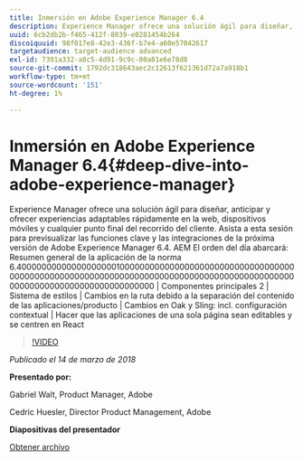 ```yaml
---
title: Inmersión en Adobe Experience Manager 6.4
description: Experience Manager ofrece una solución ágil para diseñar, anticipar y ofrecer experiencias adaptables rápidamente en la web, dispositivos móviles y cualquier punto final del recorrido del cliente. Asista a esta sesión para previsualizar las funciones clave y las integraciones de la próxima versión de Adobe Experience Manager 6.4.
uuid: 6cb2db2b-f465-412f-8039-e0281454b264
discoiquuid: 98f017e8-42e3-436f-b7e4-a60e57042617
targetaudience: target-audience advanced
exl-id: 7391a332-a8c5-4d91-9c9c-80a81e6e78d8
source-git-commit: 1792dc318643aec2c12613f621361d72a7a918b1
workflow-type: tm+mt
source-wordcount: '151'
ht-degree: 1%

---
```


# Inmersión en Adobe Experience Manager 6.4{#deep-dive-into-adobe-experience-manager}

Experience Manager ofrece una solución ágil para diseñar, anticipar y ofrecer experiencias adaptables rápidamente en la web, dispositivos móviles y cualquier punto final del recorrido del cliente. Asista a esta sesión para previsualizar las funciones clave y las integraciones de la próxima versión de Adobe Experience Manager 6.4. AEM El orden del día abarcará: Resumen general de la aplicación de la norma 6.4000000000000000000010000000000000000000000000000000000000000000000000000000000000000000000000000000000000000000000000000000000000000000000000 | Componentes principales 2 | Sistema de estilos | Cambios en la ruta debido a la separación del contenido de las aplicaciones/producto | Cambios en Oak y Sling: incl. configuración contextual | Hacer que las aplicaciones de una sola página sean editables y se centren en React

>[!VIDEO](https://video.tv.adobe.com/v/21749/?quality=9)

*Publicado el 14 de marzo de 2018*

**Presentado por:**

Gabriel Walt, Product Manager, Adobe

Cedric Huesler, Director Product Management, Adobe

**Diapositivas del presentador**

[Obtener archivo](assets/aem64-developerupdate31418.pdf)

<!--
[Get back to the Overview](https://helpx.adobe.com/experience-manager/kt/eseminars/gems/aem-index.html)
-->

